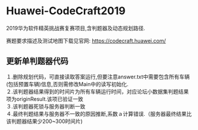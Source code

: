 # Huawei-CodeCraft2019
2019华为软件精英挑战赛复赛项目,含判题器及动态规划路径.

赛题要求描述及测试地图下载见官网:
https://codecraft.huawei.com/

## 更新单判题器代码
１.删除规划代码，可直接读取答案运行,但要注意answer.txt中需要包含所有车辆(包括预置车辆)信息,否则需修改Main中的读写初始化.  
２.该判题器结果得到的时间片为所有车辆运行时间，对应论坛小数据集判题结果项为originResult.该项已验证一致  
３.该判题器死锁与服务器判断一致  
４.最终判题结果与服务器不一致的原因推断,系数ａ计算错误.（服务器最终结果比该判题器结果少200~300时间片)  
